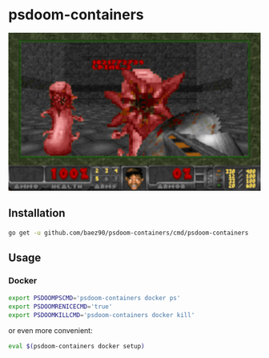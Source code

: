 # psdoom-containers

![](assets/img/screen1.png)

## Installation

```bash
go get -u github.com/baez90/psdoom-containers/cmd/psdoom-containers
```

## Usage

### Docker

```bash
export PSDOOMPSCMD='psdoom-containers docker ps'
export PSDOOMRENICECMD='true'
export PSDOOMKILLCMD='psdoom-containers docker kill'
```

or even more convenient:

```bash
eval $(psdoom-containers docker setup)
```